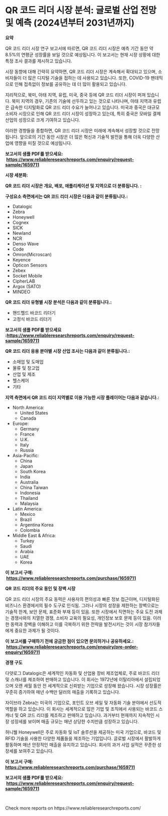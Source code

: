 <p><h1>QR 코드 리더 시장 분석: 글로벌 산업 전망 및 예측 (2024년부터 2031년까지)</h1></p><p><strong>요약</strong></p>
<p><p>QR 코드 리더 시장 연구 보고서에 따르면, QR 코드 리더 시장은 예측 기간 동안 약 8.5%의 연평균 성장률을 보일 것으로 예상됩니다. 이 보고서는 현재 시장 상황에 대한 특정 조사 결과를 제시하고 있습니다. </p><p>시장 동향에 대해 간략히 요약하면, QR 코드 리더 시장은 계속해서 확대되고 있으며, 소비자들이 더 많은 디지털 기술을 접하는 데 사용되고 있습니다. 또한, COVID-19 팬데믹으로 인해 접촉없이 정보를 공유하는 데 더 많이 활용되고 있습니다.</p><p>지리적으로, 북미, 아태 지역, 유럽, 미국, 중국 등에 QR 코드 리더 시장이 퍼져 있습니다. 북미 지역의 경우, 기존의 기술에 선두하고 있는 것으로 나타나며, 아태 지역과 유럽은 급속한 디지털화로 QR 코드 리더 수요가 늘어나고 있습니다. 미국과 중국은 대규모 소비자 시장으로 인해 QR 코드 리더 시장이 성장하고 있는데, 특히 중국은 모바일 결제 산업의 성장으로 크게 기여하고 있습니다.</p><p>이러한 경향들을 종합하면, QR 코드 리더 시장은 미래에 계속해서 성장할 것으로 전망됩니다. 앞으로의 기간 동안 시장은 더 많은 혁신과 기술적 발전을 통해 더욱 다양한 산업에 영향을 미칠 것으로 예상됩니다.</p></p>
<p><strong>보고서의 샘플 PDF를 받으세요: &nbsp;<a href="https://www.reliableresearchreports.com/enquiry/request-sample/1659711">https://www.reliableresearchreports.com/enquiry/request-sample/1659711</a></strong></p>
<p><strong>시장 세분화:</strong></p>
<p><strong> QR 코드 리더 시장은 개요, 배포, 애플리케이션 및 지역으로 더 분류됩니다. :</strong></p>
<p><strong>구성요소 측면에서는 QR 코드 리더 시장은 다음과 같이 분류됩니다.:</strong></p>
<p><ul><li>Datalogic</li><li>Zebra</li><li>Honeywell</li><li>Cognex</li><li>SICK</li><li>Newland</li><li>NCR</li><li>Denso Wave</li><li>Code</li><li>Omron(Microscan)</li><li>Keyence</li><li>Opticon Sensors</li><li>Zebex</li><li>Socket Mobile</li><li>CipherLAB</li><li>Argox (SATO)</li><li>MINDEO</li></ul></p>
<p><strong> QR 코드 리더 유형별 시장 분석은 다음과 같이 분류됩니다.:</strong></p>
<p><ul><li>핸드헬드 바코드 리더기</li><li>고정식 바코드 리더기</li></ul></p>
<p><strong>보고서의 샘플 PDF를 받으세요 :<a href="https://www.reliableresearchreports.com/enquiry/request-sample/1659711">https://www.reliableresearchreports.com/enquiry/request-sample/1659711</a></strong></p>
<p><strong> QR 코드 리더 응용 분야별 시장 산업 조사는 다음과 같이 분류됩니다.:</strong></p>
<p><ul><li>소매업 및 도매업</li><li>물류 및 창고업</li><li>산업 및 제조</li><li>헬스케어</li><li>기타</li></ul></p>
<p><strong>지역 측면에서 QR 코드 리더 지역별로 이용 가능한 시장 플레이어는 다음과 같습니다.:</strong></p>
<p><ul>
    <li>
        North America:
        <ul>
            <li>United States</li>
            <li>Canada</li>
        </ul>
    </li>
    <li>
        Europe:
        <ul>
            <li>Germany</li>
            <li>France</li>
            <li>U.K.</li>
            <li>Italy</li>
            <li>Russia</li>
        </ul>
    </li>
    <li>
        Asia-Pacific:
        <ul>
            <li>China</li>
            <li>Japan</li>
            <li>South Korea</li>
            <li>India</li>
            <li>Australia</li>
            <li>China Taiwan</li>
            <li>Indonesia</li>
            <li>Thailand</li>
            <li>Malaysia</li>
        </ul>
    </li>
    <li>
        Latin America:
        <ul>
            <li>Mexico</li>
            <li>Brazil</li>
            <li>Argentina Korea</li>
            <li>Colombia</li>
        </ul>
    </li>
    <li>
        Middle East & Africa:
        <ul>
            <li>Turkey</li>
            <li>Saudi</li>
            <li>Arabia</li>
            <li>UAE</li>
            <li>Korea</li>
        </ul>
    </li>
    </ul></p>
<p><strong>이 보고서 구매: &nbsp;<a href="https://www.reliableresearchreports.com/purchase/1659711">https://www.reliableresearchreports.com/purchase/1659711</a></strong></p>
<p><strong>QR 코드 리더의 주요 동인 및 장벽 시장</strong></p>
<p><p>QR 코드 리더 시장의 주요 동력은 사용자의 편의성과 빠른 정보 접근이며, 디지털화된 비즈니스 환경에서의 필수 도구로 인식됨. 그러나 시장의 성장을 제한하는 장벽으로는 기술적 한계, 보안 문제, 표준화 부재 등이 있음. 또한 시장에서 직면하는 주요 도전 과제는 경쟁사와의 치열한 경쟁, 소비자 교육의 필요성, 개인정보 보호 문제 등이 있음. 이러한 동력과 장벽을 이해하고 이를 극복하기 위한 전략을 발전시키는 것이 시장 참가자들에게 중요한 과제가 될 것이다.</p></p>
<p><strong>이 보고서를 구매하기 전에 궁금한 점이 있으면 문의하거나 공유하세요.: &nbsp;<a href="https://www.reliableresearchreports.com/enquiry/pre-order-enquiry/1659711">https://www.reliableresearchreports.com/enquiry/pre-order-enquiry/1659711</a></strong></p>
<p><strong>경쟁 구도</strong></p>
<p><p>다얏로그 Datalogic은 세계적인 자동화 및 산업용 장비 제조업체로, 주로 바코드 리더 및 스캐너를 제조하여 판매하고 있습니다. 이 회사는 1972년에 이탈리아에서 설립되었으며 오랜 세월 동안 전 세계적으로 신뢰받는 기업으로 성장해 왔습니다. 시장 성장률은 꾸준히 증가하여 매년 수백만 달러의 매출을 기록하고 있습니다.</p><p>자이브라 Zebra는 미국의 기업으로, 포인트 오브 세일 및 자동화 기술 분야에서 선도적 역할을 하고 있습니다. 이 회사는 세계적으로 많은 기업 및 조직에서 사용되는 바코드 스캐너 및 QR 코드 리더를 제조하고 판매하고 있습니다. 과거부터 현재까지 지속적인 시장 성장세를 보이며 매출 규모는 매년 상당한 수치만큼 성장하고 있습니다.</p><p>허니웰 Honeywell은 주로 자동화 및 IoT 솔루션을 제공하는 미국 기업으로, 바코드 및 RFID 기술을 사용한 다양한 제품들을 제조하는 기업입니다. 글로벌 시장에서 활발하게 활동하며 매년 안정적인 매출을 유지하고 있습니다. 회사의 과거 사업 실적은 꾸준한 성장세를 보여주고 있습니다.</p></p>
<p><strong>이 보고서 구매: &nbsp; <a href="https://www.reliableresearchreports.com/purchase/1659711">https://www.reliableresearchreports.com/purchase/1659711</a></strong></p>
<p><strong>보고서의 샘플 PDF를 받으세요: &nbsp;<a href="https://www.reliableresearchreports.com/enquiry/request-sample/1659711">https://www.reliableresearchreports.com/enquiry/request-sample/1659711</a></strong><strong></strong></p>
<p>&nbsp;</p>
<p>Check more reports on https://www.reliableresearchreports.com/</p>